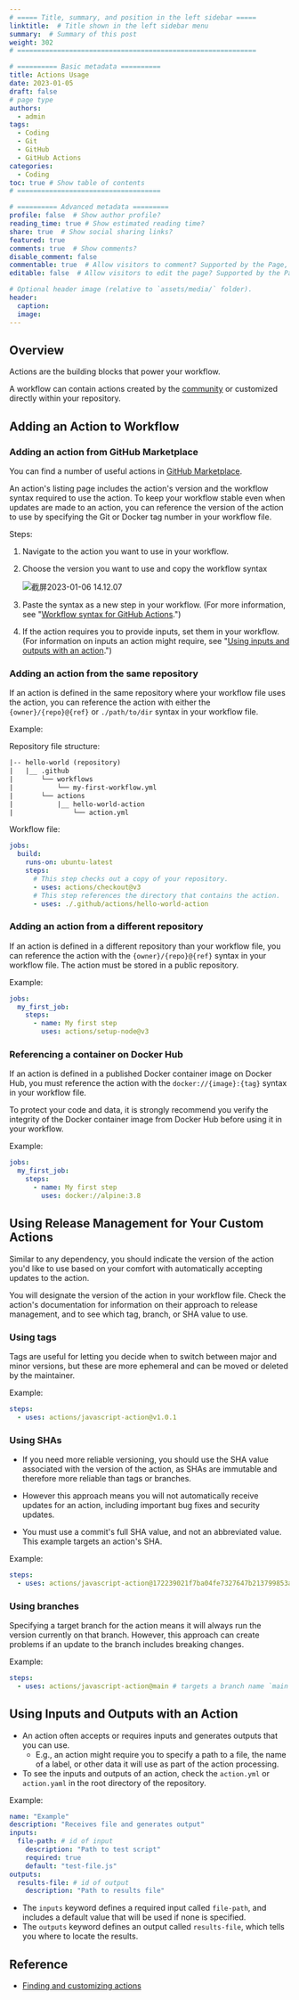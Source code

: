 ```yaml
---
# ===== Title, summary, and position in the left sidebar =====
linktitle:  # Title shown in the left sidebar menu
summary:  # Summary of this post
weight: 302
# ============================================================

# ========== Basic metadata ==========
title: Actions Usage
date: 2023-01-05
draft: false
# page type
authors:
  - admin
tags:
  - Coding
  - Git
  - GitHub
  - GitHub Actions
categories:
  - Coding
toc: true # Show table of contents
# ====================================

# ========== Advanced metadata =========
profile: false  # Show author profile?
reading_time: true # Show estimated reading time?
share: true  # Show social sharing links?
featured: true
comments: true  # Show comments?
disable_comment: false
commentable: true  # Allow visitors to comment? Supported by the Page, Post, and Book content types.
editable: false  # Allow visitors to edit the page? Supported by the Page, Post, and Book content types.

# Optional header image (relative to `assets/media/` folder).
header:
  caption: 
  image:  
---
```


## Overview

Actions are the building blocks that power your workflow. 

A workflow can contain actions created by the [community](https://github.com/marketplace?category=&query=&type=actions&verification=) or customized directly within your repository.

## Adding an Action to Workflow

### Adding an action from GitHub Marketplace

You can find a number of useful actions in [GitHub Marketplace](https://github.com/marketplace?category=&query=&type=actions&verification=).

An action's listing page includes the action's version and the workflow syntax required to use the action. To keep your workflow stable even when updates are made to an action, you can reference the version of the action to use by specifying the Git or Docker tag number in your workflow file.

Steps:

1. Navigate to the action you want to use in your workflow.

2. Choose the version you want to use and copy the workflow syntax

   ![截屏2023-01-06 14.12.07](https://raw.githubusercontent.com/EckoTan0804/upic-repo/master/uPic/截屏2023-01-06%2014.12.07-20230106145904658.png)

3. Paste the syntax as a new step in your workflow. (For more information, see "[Workflow syntax for GitHub Actions](https://docs.github.com/en/actions/automating-your-workflow-with-github-actions/workflow-syntax-for-github-actions#jobsjob_idsteps).")
4. If the action requires you to provide inputs, set them in your workflow. (For information on inputs an action might require, see "[Using inputs and outputs with an action](https://docs.github.com/en/actions/learn-github-actions/finding-and-customizing-actions#using-inputs-and-outputs-with-an-action).")

### Adding an action from the same repository

If an action is defined in the same repository where your workflow file uses the action, you can reference the action with either the ‌`{owner}/{repo}@{ref}` or `./path/to/dir` syntax in your workflow file.

Example:

Repository file structure:

```txt
|-- hello-world (repository)
|   |__ .github
|       └── workflows
|           └── my-first-workflow.yml
|       └── actions
|           |__ hello-world-action
|               └── action.yml
```

Workflow file:

```yaml
jobs:
  build:
    runs-on: ubuntu-latest
    steps:
      # This step checks out a copy of your repository.
      - uses: actions/checkout@v3
      # This step references the directory that contains the action.
      - uses: ./.github/actions/hello-world-action
```

### Adding an action from a different repository

If an action is defined in a different repository than your workflow file, you can reference the action with the `{owner}/{repo}@{ref}` syntax in your workflow file. The action must be stored in a public repository.

Example:

```yaml
jobs:
  my_first_job:
    steps:
      - name: My first step
        uses: actions/setup-node@v3
```

### Referencing a container on Docker Hub

If an action is defined in a published Docker container image on Docker Hub, you must reference the action with the `docker://{image}:{tag}` syntax in your workflow file. 

To protect your code and data, it is strongly recommend you verify the integrity of the Docker container image from Docker Hub before using it in your workflow.

Example:

```yaml
jobs:
  my_first_job:
    steps:
      - name: My first step
        uses: docker://alpine:3.8
```

## Using Release Management for Your Custom Actions

Similar to any dependency, you should indicate the version of the action you'd like to use based on your comfort with automatically accepting updates to the action.

You will designate the version of the action in your workflow file. Check the action's documentation for information on their approach to release management, and to see which tag, branch, or SHA value to use.

### Using tags

Tags are useful for letting you decide when to switch between major and minor versions, but these are more ephemeral and can be moved or deleted by the maintainer.

Example:

```yaml
steps:
  - uses: actions/javascript-action@v1.0.1
```

### Using SHAs

- If you need more reliable versioning, you should use the SHA value associated with the version of the action, as SHAs are immutable and therefore more reliable than tags or branches.

- However this approach means you will not automatically receive updates for an action, including important bug fixes and security updates. 
- You must use a commit's full SHA value, and not an abbreviated value. This example targets an action's SHA.

Example:

```yaml
steps:
  - uses: actions/javascript-action@172239021f7ba04fe7327647b213799853a9eb89
```

### Using branches

Specifying a target branch for the action means it will always run the version currently on that branch. However, this approach can create problems if an update to the branch includes breaking changes.

Example:

```yaml
steps:
  - uses: actions/javascript-action@main # targets a branch name `main`
```

## Using Inputs and Outputs with an Action

- An action often accepts or requires inputs and generates outputs that you can use. 
  - E.g., an action might require you to specify a path to a file, the name of a label, or other data it will use as part of the action processing.
- To see the inputs and outputs of an action, check the `action.yml` or `action.yaml` in the root directory of the repository.

Example:

```yaml
name: "Example"
description: "Receives file and generates output"
inputs:
  file-path: # id of input
    description: "Path to test script"
    required: true
    default: "test-file.js"
outputs:
  results-file: # id of output
    description: "Path to results file"
```

- The `inputs` keyword defines a required input called `file-path`, and includes a default value that will be used if none is specified.
- The `outputs` keyword defines an output called `results-file`, which tells you where to locate the results.

## Reference

- [Finding and customizing actions](https://docs.github.com/en/actions/learn-github-actions/finding-and-customizing-actions)